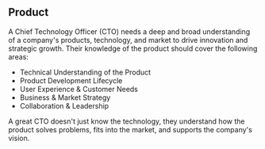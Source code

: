 #

## Product

A Chief Technology Officer (CTO) needs a deep and broad understanding of a company's products, technology, and market to drive innovation and strategic growth. Their knowledge of the product should cover the following areas:

- Technical Understanding of the Product
- Product Development Lifecycle
- User Experience & Customer Needs
- Business & Market Strategy
- Collaboration & Leadership

A great CTO doesn't just know the technology, they understand how the product solves problems, fits into the market, and supports the company's vision.
